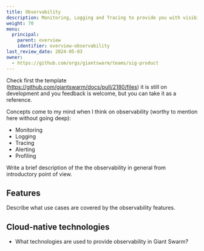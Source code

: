 ```yaml
---
title: Observability
description: Monitoring, Logging and Tracing to provide you with visibility into the Giant Swarm platform, your cluster fleet and application workloads.
weight: 70
menu:
  principal:
    parent: overview
    identifier: overview-observability
last_review_date: 2024-05-03
owner:
  - https://github.com/orgs/giantswarm/teams/sig-product
---
```


Check first the template (https://github.com/giantswarm/docs/pull/2180/files) it is still on development and you feedback is welcome, but you can take it as a reference.

Concepts come to my mind when I think on observability (worthy to mention here without going deep):

- Monitoring
- Logging
- Tracing
- Alerting
- Profiling

Write a brief description of the the observability in general from introductory point of view.

## Features

Describe what use cases are covered by the observability features.

## Cloud-native technologies

- What technologies are used to provide observability in Giant Swarm?